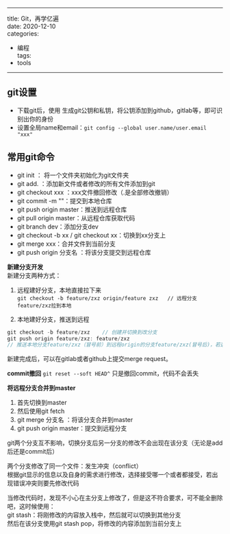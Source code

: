<!--  
 * @Author: your name  
 * @Date: 2021-07-09 15:14:59  
 * @LastEditTime: 2021-07-28 16:48:48
 * @LastEditors: Please set LastEditors
 * @Description: In User Settings Edit  
 * @FilePath: /myBlog/docs/blog/git学习.md  
-->  
---  
title: Git，再学亿遍  
date: 2020-12-10  
categories:  
 - 编程  
tags:  
 - tools  
---  
## git设置  
* 下载git后，使用  生成git公钥和私钥，将公钥添加到github，gitlab等，即可识别出你的身份  
* 设置全局name和email：`git config --global user.name/user.email "xxx"`  

## 常用git命令  
* git init ： 将一个文件夹初始化为git文件夹  
* git add.  ：添加新文件或者修改的所有文件添加到git  
* git checkout xxx ：xxx文件撤回修改（.是全部修改撤销）  
* git commit -m ""：提交到本地仓库  
* git push origin master：推送到远程仓库  
* git pull origin master：从远程仓库获取代码  
* git branch dev：添加分支dev  
* git checkout -b xx / git checkout xx：切换到xx分支上  
* git merge xxx：合并文件到当前分支  
* git push origin 分支名 ：将该分支提交到远程仓库  

**新建分支开发**  
新建分支两种方式：  
1. 远程建好分支，本地直接拉下来  
`git checkout -b feature/zxz origin/feature zxz   // 远程分支feature/zxz拉到本地`  

2. 本地建好分支，推送到远程  
```js  
git checkout -b feature/zxz    // 创建并切换到改分支  
git push origin feature/zxz: feature/zxz   
// 推送本地分支feature/zxz（冒号前）到远程origin的分支feature/zxz(冒号后)，若远程没有该分支，可省略冒号后分支，直接推送  
```  
新建完成后，可以在gitlab或者github上提交merge request。  

**commit撤回**
`git reset --soft HEAD^`
只是撤回commit，代码不会丢失



**将远程分支合并到master**  
1. 首先切换到master  
2. 然后使用git fetch  
3. git merge 分支名 ：将该分支合并到master  
4. git push origin master：提交到远程分支  

git两个分支互不影响，切换分支后另一分支的修改不会出现在该分支（无论是add后还是commit后）  

两个分支修改了同一个文件：发生冲突（conflict）  
根据git显示的信息以及自身的需求进行修改，选择接受哪一个或者都接受，若出现错误冲突则要先修改代码  

当修改代码时，发现不小心在主分支上修改了，但是这不符合要求，可不能全删除吧，这时候使用：  
git stash：将刚修改的内容放入栈中，然后就可以切换到其他分支  
然后在该分支使用git stash pop，将修改的内容添加到当前分支上  
